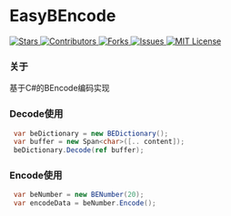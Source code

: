 # EasyBEncode

<a href="https://www.nuget.org/packages/EasyBEncode">
  <img alt="Stars" src="https://buildstats.info/nuget/EasyBEncode">
</a>
<a href="https://github.com/fallingrust/EasyBEncode/graphs/contributors">
<img alt="Contributors" src="https://img.shields.io/github/contributors/EasyTorrent/EasyBEncode.svg?style=flat-square">
</a>
<a href="https://github.com/fallingrust/EasyBEncode/network/members">
<img alt="Forks" src="https://img.shields.io/github/forks/EasyTorrent/EasyBEncode.svg?style=flat-square">
</a>
<a href="https://img.shields.io/github/issues/fallingrust/EasyBEncode.svg">
<img alt="Issues" src="https://img.shields.io/github/issues/EasyTorrent/EasyBEncode.svg?style=flat-square">
</a>
<a href="https://github.com/fallingrust/EasyBEncode/blob/master/LICENSE.txt">
<img alt="MIT License" src="https://img.shields.io/github/license/EasyTorrent/EasyBEncode">
</a>

### 关于

基于C#的BEncode编码实现

### Decode使用

```cs
 var beDictionary = new BEDictionary();
 var buffer = new Span<char>([.. content]);
 beDictionary.Decode(ref buffer);
```

### Encode使用

```cs
 var beNumber = new BENumber(20);
 var encodeData = beNumber.Encode();
```
